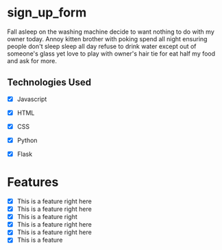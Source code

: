 # sign_up_form


Fall asleep on the washing machine decide to want nothing to do with my owner today. Annoy kitten brother with poking spend all night ensuring people don't sleep sleep all day refuse to drink water except out of someone's glass yet love to play with owner's hair tie for eat half my food and ask for more.

## Technologies Used

- [x] Javascript
- [x] HTML
- [x] CSS
- [x] Python
- [x] Flask


# Features

- [x] This is a feature right here
- [x] This is a feature right here
- [x] This is a feature right 
- [x] This is a feature right here
- [x] This is a feature right here
- [x] This is a feature 
